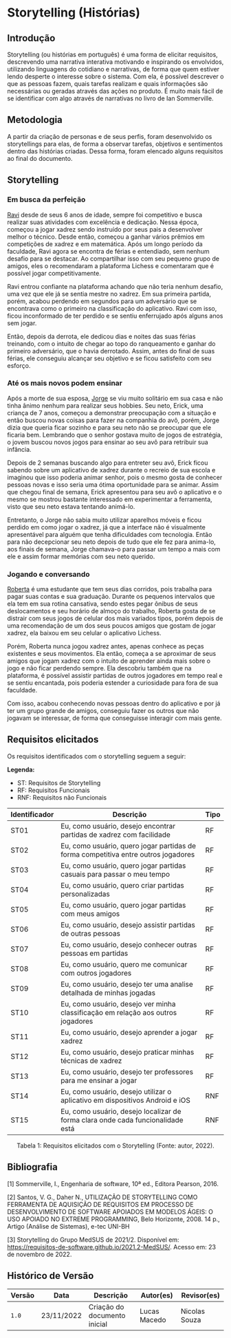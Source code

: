# Storytelling (Histórias)

## Introdução

Storytelling (ou histórias em português) é uma forma de elicitar requisitos, descrevendo uma narrativa interativa motivando e inspirando os envolvidos, utilizando linguagens do cotidiano e narrativas, de forma que quem estiver lendo desperte o interesse sobre o sistema. Com ela, é possível descrever o que as pessoas fazem, quais tarefas realizam e quais informações são necessárias ou geradas através das ações no produto. É muito mais fácil de se identificar com algo através de narrativas no livro de Ian Sommerville.

## Metodologia

A partir da criação de personas e de seus perfis, foram desenvolvido os storytellings para elas, de forma a observar tarefas, objetivos e sentimentos dentro das histórias criadas. Dessa forma, foram elencado alguns requisitos ao final do documento.

## Storytelling

### Em busca da perfeição

[Ravi](../personas) desde de seus 6 anos de idade, sempre foi competitivo e busca realizar suas atividades com excelência e dedicação. Nessa época, começou a jogar xadrez sendo instruído por seus pais a desenvolver melhor o técnico. Desde então, começou a ganhar vários prêmios em competições de xadrez e em matemática. Após um longo período da faculdade, Ravi agora se encontra de férias e entendiado, sem nenhum desafio para se destacar. Ao compartilhar isso com seu pequeno grupo de amigos, eles o recomendaram a plataforma Lichess e comentaram que é possível jogar competitivamente.

Ravi entrou confiante na plataforma achando que não teria nenhum desafio, uma vez que ele já se sentia mestre no xadrez. Em sua primeira partida, porém, acabou perdendo em segundos para um adversário que se encontrava como o primeiro na classificação do aplicativo. Ravi com isso, ficou inconformado de ter perdido e se sentiu enferrujado após alguns anos sem jogar.

Então, depois da derrota, ele dedicou dias e noites das suas férias treinando, com o intuito de chegar ao topo do ranqueamento e ganhar do primeiro adversário, que o havia derrotado. Assim, antes do final de suas férias, ele conseguiu alcançar seu objetivo e se ficou satisfeito com seu esforço.

### Até os mais novos podem ensinar

Após a morte de sua esposa, [Jorge](../personas) se viu muito solitário em sua casa e não tinha ânimo nenhum para realizar seus hobbies. Seu neto, Erick, uma criança de 7 anos, começou a demonstrar preocupação com a situação e então buscou novas coisas para fazer na companhia do avô, porém, Jorge dizia que queria ficar sozinho e para seu neto não se preocupar que ele ficaria bem. Lembrando que o senhor gostava muito de jogos de estratégia, o jovem buscou novos jogos para ensinar ao seu avô para retribuir sua infância.

Depois de 2 semanas buscando algo para entreter seu avô, Erick ficou sabendo sobre um aplicativo de xadrez durante o recreio de sua escola e imaginou que isso poderia animar senhor, pois o mesmo gosta de conhecer pessoas novas e isso seria uma ótima oportunidade para se animar. Assim que chegou final de semana, Erick apresentou para seu avô o aplicativo e o mesmo se mostrou bastante interessado em experimentar a ferramenta, visto que seu neto estava tentando animá-lo.

Entretanto, o Jorge não sabia muito utilizar aparelhos móveis e ficou perdido em como jogar o xadrez, já que a interface não é visualmente apresentável para alguém que tenha dificuldades com tecnologia. Então para não decepcionar seu neto depois de tudo que ele fez para anima-lo, aos finais de semana, Jorge chamava-o para passar um tempo a mais com ele e assim formar memórias com seu neto querido.

### Jogando e conversando

[Roberta](../personas) é uma estudante que tem seus dias corridos, pois trabalha para pagar suas contas e sua graduação. Durante os pequenos intervalos que ela tem em sua rotina cansativa, sendo estes pegar ônibus de seus deslocamentos e seu horário de almoço do trabalho, Roberta gosta de se distrair com seus jogos de celular dos mais variados tipos, porém depois de uma recomendação de um dos seus poucos amigos que gostam de jogar xadrez, ela baixou em seu celular o aplicativo Lichess.

Porém, Roberta nunca jogou xadrez antes, apenas conhece as peças existentes e seus movimentos. Ela então, começa a se aproximar de seus amigos que jogam xadrez com o intuito de aprender ainda mais sobre o jogo e não ficar perdendo sempre. Ela descobriu também que na plataforma, é possível assistir partidas de outros jogadores em tempo real e se sentiu encantada, pois poderia estender a curiosidade para fora de sua faculdade.

Com isso, acabou conhecendo novas pessoas dentro do aplicativo e por já ter um grupo grande de amigos, conseguiu fazer os outros que não jogavam se interessar, de forma que conseguisse interagir com mais gente.

## Requisitos elicitados

Os requisitos identificados com o storytelling seguem a seguir:

**Legenda:**

- ST: Requisitos de <span>Storytelling</span>
- RF: Requisitos <span>Funcionais</span>
- RNF: Requisitos não <span>Funcionais</span>

| Identificador | Descrição                                                                          | Tipo |
| ------------- | ---------------------------------------------------------------------------------- | ---- |
| ST01          | Eu, como usuário, desejo encontrar partidas de xadrez com facilidade               | RF   |
| ST02          | Eu, como usuário, quero jogar partidas de forma competitiva entre outros jogadores | RF   |
| ST03          | Eu, como usuário, quero jogar partidas casuais para passar o meu tempo             | RF   |
| ST04          | Eu, como usuário, quero criar partidas personalizadas                              | RF   |
| ST05          | Eu, como usuário, quero jogar partidas com meus amigos                             | RF   |
| ST06          | Eu, como usuário, desejo assistir partidas de outras pessoas                       | RF   |
| ST07          | Eu, como usuário, desejo conhecer outras pessoas em partidas                       | RF   |
| ST08          | Eu, como usuário, quero me comunicar com outros jogadores                          | RF   |
| ST09          | Eu, como usuário, desejo ter uma analise detalhada de minhas jogadas               | RF   |
| ST10          | Eu, como usuário, desejo ver minha classificação em relação aos outros jogadores   | RF   |
| ST11          | Eu, como usuário, desejo aprender a jogar xadrez                                   | RF   |
| ST12          | Eu, como usuário, desejo praticar minhas técnicas de xadrez                         | RF   |
| ST13          | Eu, como usuário, desejo ter professores para me ensinar a jogar                   | RF   |
| ST14          | Eu, como usuário, desejo utilizar o aplicativo em dispositivos Android e iOS       | RNF  |
| ST15          | Eu, como usuário, desejo localizar de forma clara onde cada funcionalidade está    | RNF  |

<div style="text-align: center">
<p> Tabela 1: Requisitos elicitados com o Storytelling (Fonte: autor, 2022).</p>
</div>

## Bibliografia

[1] Sommerville, I., Engenharia de software, 10ª ed., Editora Pearson, 2016.
<br>

[2] Santos, V. G., Daher N., UTILIZAÇÃO DE STORYTELLING COMO FERRAMENTA DE AQUISIÇÃO DE REQUISITOS EM PROCESSO DE DESENVOLVIMENTO DE SOFTWARE APOIADOS EM MODELOS ÁGEIS: O USO APOIADO NO EXTREME PROGRAMMING, Belo Horizonte, 2008. 14 p., Artigo (Análise de Sistemas), e-tec UNI-BH
<br>

[3] Storytelling do Grupo MedSUS de 2021/2. Disponível em: <https://requisitos-de-software.github.io/2021.2-MedSUS/>. Acesso em: 23 de novembro de 2022.

## Histórico de Versão

| Versão | Data          | Descrição                          | Autor(es)     |  Revisor(es)  |
| ------ | ------------- | ---------------------------------- | ------------- | ------------- |
| `1.0`  | 23/11/2022 | Criação do documento inicial | Lucas Macedo | Nicolas Souza |
